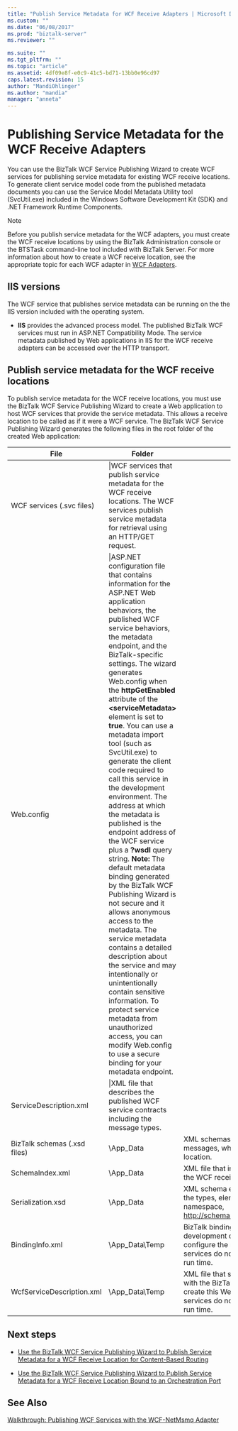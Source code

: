 ```yaml
---
title: "Publish Service Metadata for WCF Receive Adapters | Microsoft Docs"
ms.custom: ""
ms.date: "06/08/2017"
ms.prod: "biztalk-server"
ms.reviewer: ""

ms.suite: ""
ms.tgt_pltfrm: ""
ms.topic: "article"
ms.assetid: 4df09e8f-e0c9-41c5-bd71-13bb0e96cd97
caps.latest.revision: 15
author: "MandiOhlinger"
ms.author: "mandia"
manager: "anneta"
---
```

# Publishing Service Metadata for the WCF Receive Adapters
You can use the BizTalk WCF Service Publishing Wizard to create WCF services for publishing service metadata for existing WCF receive locations. To generate client service model code from the published metadata documents you can use the Service Model Metadata Utility tool (SvcUtil.exe) included in the Windows Software Development Kit (SDK) and .NET Framework Runtime Components.  
  
> [!NOTE]
>  Before you publish service metadata for the WCF adapters, you must create the WCF receive locations by using the BizTalk Administration console or the BTSTask command-line tool included with BizTalk Server. For more information about how to create a WCF receive location, see the appropriate topic for each WCF adapter in [WCF Adapters](../core/wcf-adapters.md).  
  
## IIS versions
  
 The WCF service that publishes service metadata can be running on the the IIS version included with the operating system.
  
-   **IIS** provides the advanced process model. The published BizTalk WCF services must run in ASP.NET Compatibility Mode. The service metadata published by Web applications in IIS for the WCF receive adapters can be accessed over the HTTP transport.  
  
## Publish service metadata for the WCF receive locations
  
 To publish service metadata for the WCF receive locations, you must use the BizTalk WCF Service Publishing Wizard to create a Web application to host WCF services that provide the service metadata. This allows a receive location to be called as if it were a WCF service.  The BizTalk WCF Service Publishing Wizard generates the following files in the root folder of the created Web application:  
  
|File|Folder|Description|  
|----------|------------|-----------------|  
|WCF services (.svc files)|\|WCF services that publish service metadata for the WCF receive locations. The WCF services publish service metadata for retrieval using an HTTP/GET request.|  
|Web.config|\|ASP.NET configuration file that contains information for the ASP.NET Web application behaviors, the published WCF service behaviors, the metadata endpoint, and the BizTalk-specific settings. The wizard generates Web.config when the **httpGetEnabled** attribute of the **\<serviceMetadata\>** element is set to **true**. You can use a metadata import tool (such as SvcUtil.exe) to generate the client code required to call this service in the development environment. The address at which the metadata is published is the endpoint address of the WCF service plus a **?wsdl** query string. **Note:**  The default metadata binding generated by the BizTalk WCF Publishing Wizard is not secure and it allows anonymous access to the metadata. The service metadata contains a detailed description about the service and may intentionally or unintentionally contain sensitive information. To protect service metadata from unauthorized access, you can modify Web.config to use a secure binding for your metadata endpoint.|  
|ServiceDescription.xml|\|XML file that describes the published WCF service contracts including the message types.|  
|BizTalk schemas (.xsd files)|\App_Data|XML schemas defining the structure of XML instance messages, which are used in the WCF receive location.|  
|SchemaIndex.xml|\App_Data|XML file that indicates the XML schema files used in the WCF receive location.|  
|Serialization.xsd|\App_Data|XML schema exported by [DataContractSerializer](https://msdn.microsoft.com/library/system.runtime.serialization.datacontractserializer.aspx) for the types, elements, and attributes from the namespace, http://schemas.microsoft.com/2003/10/Serialization/.|  
|BindingInfo.xml|\App_Data\Temp|BizTalk binding file that can be imported by the development command-line tool or wizard to configure the receive locations. The published WCF services do not use this file and the Temp folder at run time.|  
|WcfServiceDescription.xml|\App_Data\Temp|XML file that summarizes the settings that you used with the BizTalk WCF Service Publishing Wizard to create this Web application. The published WCF services do not use this file and the Temp folder at run time.|  
  
## Next steps
  
-   [Use the BizTalk WCF Service Publishing Wizard to Publish Service Metadata for a WCF Receive Location for Content-Based Routing](../core/publish-service-metadata-for-a-wcf-receive-location-for-content-based-routing.md)  
  
-   [Use the BizTalk WCF Service Publishing Wizard to Publish Service Metadata for a WCF Receive Location Bound to an Orchestration Port](../core/publish-receive-location-service-metadata-biztalk-wcf-service-publishing-wizard.md)  
  
## See Also  
 [Walkthrough: Publishing WCF Services with the WCF-NetMsmq Adapter](../core/walkthrough-publishing-wcf-services-with-the-wcf-netmsmq-adapter.md)